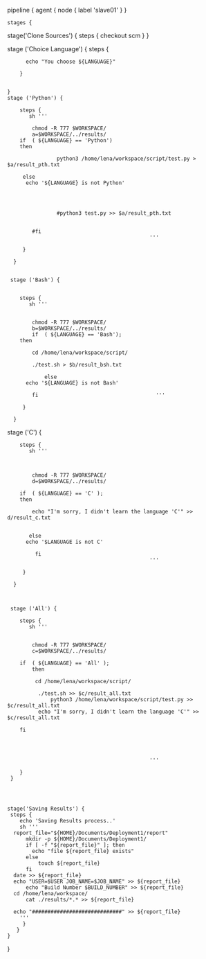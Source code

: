


pipeline {
   agent { node { label 'slave01' } }


    stages {
stage('Clone Sources') {
    steps {
      checkout scm
    } 
  }
    
    
   stage ('Choice Language') {
        steps {
        
          echo "You choose ${LANGUAGE}"
        
        }   
    
  
    }
    stage ('Python') {
        
        steps {
           sh '''
           
            chmod -R 777 $WORKSPACE/
            a=$WORKSPACE/../results/
	    if  ( ${LANGUAGE} == 'Python')
		then

            		python3 /home/lena/workspace/script/test.py > $a/result_pth.txt
			
		 else 
		  echo '${LANGUAGE} is not Python' 
           
	   
           
           
            		#python3 test.py >> $a/result_pth.txt

                
            #fi           
                                                  '''
            
         }
            
      }
      
    
     stage ('Bash') {
       
    
        steps {
           sh '''
           
            
            chmod -R 777 $WORKSPACE/
            b=$WORKSPACE/../results/
            if  ( ${LANGUAGE} == 'Bash');
		then

            cd /home/lena/workspace/script/
           
            ./test.sh > $b/result_bsh.txt
	    
                else
		  echo '${LANGUAGE} is not Bash'
                       
            fi                                      '''
            
         }
            
      } 
  
  stage ('C') {
      
        steps {
           sh '''
           
           

            chmod -R 777 $WORKSPACE/
            d=$WORKSPACE/../results/

	    if  ( ${LANGUAGE} == 'C' );
		then

            echo "I'm sorry, I didn't learn the language 'С'" >> d/result_c.txt
	    
	    
           else
		  echo '$LANGUAGE is not C'
                         
             fi          
                                                  '''
            
         }
            
      } 
                      
  	  
      
     stage ('All') {
       
        steps {
           sh '''
           
            
            chmod -R 777 $WORKSPACE/
            c=$WORKSPACE/../results/

		if  ( ${LANGUAGE} == 'All' );
			then

           	 cd /home/lena/workspace/script/
           
          	  ./test.sh >> $c/result_all.txt
            	  python3 /home/lena/workspace/script/test.py >> $c/result_all.txt
	          echo "I'm sorry, I didn't learn the language 'С'" >> $c/result_all.txt

		fi
                
    
                    
        
                                                  '''
                                                  
        }
     }    
 
 
 
 
    stage('Saving Results') {
     steps {
        echo 'Saving Results process..'
        sh '''
      report_file="${HOME}/Documents/Deployment1/report"
          mkdir -p ${HOME}/Documents/Deployment1/              
          if [ -f "${report_file}" ]; then
            echo "file ${report_file} exists"
          else
              touch ${report_file}
          fi
      date >> ${report_file}
      echo "USER=$USER JOB_NAME=$JOB_NAME" >> ${report_file}
          echo "Build Number $BUILD_NUMBER" >> ${report_file}
      cd /home/lena/workspace/
          cat ./results/*.* >> ${report_file}

      echo "#############################" >> ${report_file}
        '''
    	 }
       }                                              
    }
}
